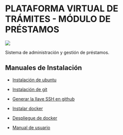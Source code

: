 # PLATAFORMA VIRTUAL DE TRÁMITES - MÓDULO DE PRÉSTAMOS

![](https://avatars.githubusercontent.com/u/42221638?s=200&v=4)

Sistema de administración y gestión de préstamos.


## Manuales de Instalación


- [ Instalación de ubuntu](./docs_Install/Install_ubuntu.md)
- [ Instalación de git](./docs_Install/Install_ubuntu.md)
- [ Generar la llave SSH en github](./docs_Install/generate_ssh.md)
- [ Instalar docker ](./docs_Install/Install_Docker.md)
- [ Despliegue de docker](./docs_Install/Despliegue_Docker.md)

- [Manual de usuario](./docs/MANUAL.md)